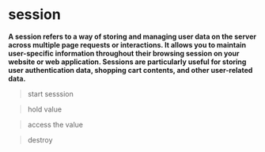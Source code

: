 # session

**A session refers to a way of storing and managing user data on the server across multiple page requests or interactions. It allows you to maintain user-specific information throughout their browsing session on your website or web application. Sessions are particularly useful for storing user authentication data, shopping cart contents, and other user-related data.**

> start sesssion

> hold value

> access the value

> destroy
